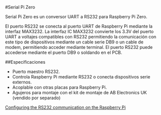 <!--
---
name: Serial Pi Zero
class: board
type: com
formfactor: pHAT
manufacturer: AB Electronics
description: UART to RS232 Converter
url: https://www.abelectronics.co.uk/p/75/Serial-Pi-Zero
github: https://github.com/abelectronicsuk
buy: https://www.abelectronics.co.uk/p/75/Serial-Pi-Zero
image: 'ab-serial-pi-zero.png'
pincount: 40
eeprom: no
power:
  '1':
ground:
  '6':
  '14':
  '20':
  '25':
  '30':
  '34':
  '39':
pin:
  '8':
    mode: UART
  '10':
    mode: UART
-->
#Serial Pi Zero

Serial Pi Zero es un conversor UART a RS232 para Raspberry Pi Zero.

El puerto RS232 se conecta al puerto UART de Raspberry Pi mediante la interfaz MAX3232. La interfaz IC MAX3232 convierte los 3.3V del puerto UART a voltajes compatibles con RS232 permitiendo la comunicación con este tipo de dispositivos mediante un cable serie DB9 o un cable de modem, permitiendo acceder mediante terminal. El puerto RS232 puede accederse mediante el puerto DB9 o soldando en el PCB.

##Especificaciones

- Puerto maestro RS232.
-  Controla Raspberry Pi mediante RS232 o conecta dispositivos serie externos.
- Acoplable con otras placas para Raspberry Pi.
- Agujeros para montaje con el kit de montaje de AB Electronics UK (vendido por separado)

[Configuring the RS232 communication on the Raspberry Pi](https://www.abelectronics.co.uk/kb/article/20/raspberry-pi-serial-port-usage)
